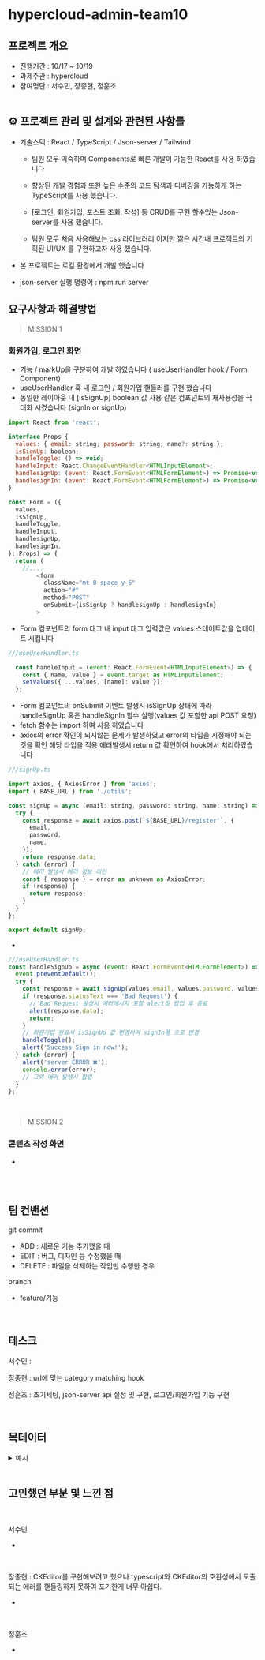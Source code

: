 # hypercloud-admin-team10

## 프로젝트 개요

- 진행기간 : 10/17 ~ 10/19
- 과제주관 : hypercloud
- 참여명단 : 서수민, 장종현, 정훈조
  <br/>
  <br/>

## ⚙ 프로젝트 관리 및 설계와 관련된 사항들

- 기술스택 : React / TypeScript / Json-server / Tailwind

  - 팀원 모두 익숙하며 Components로 빠른 개발이 가능한 React를 사용 하였습니다

  - 향상된 개발 경험과 또한 높은 수준의 코드 탐색과 디버깅을 가능하게 하는 TypeScript를 사용 했습니다.

  - [로그인, 회원가입, 포스트 조회, 작성] 등 CRUD를 구현 할수있는 Json-server를 사용 했습니다.

  - 팀원 모두 처음 사용해보는 css 라이브러리 이지만 짦은 시간내 프로젝트의 기획된 UI/UX 를 구현하고자 사용 했습니다.

- 본 프로젝트는 로컬 환경에서 개발 했습니다
- json-server 실행 명령어 : npm run server

## 요구사항과 해결방법

> MISSION 1

### 회원가입, 로그인 화면

- 기능 / markUp을 구분하여 개발 하였습니다 ( useUserHandler hook / Form Component)
- useUserHandler 훅 내 로그인 / 회원가입 핸들러를 구현 했습니다<br/>
- 동일한 레이아웃 내 [isSignUp] boolean 값 사용 같은 컴포넌트의 재사용성을 극대화 시켰습니다 (signIn or signUp)

```js
import React from 'react';

interface Props {
  values: { email: string; password: string; name?: string };
  isSignUp: boolean;
  handleToggle: () => void;
  handleInput: React.ChangeEventHandler<HTMLInputElement>;
  handlesignUp: (event: React.FormEvent<HTMLFormElement>) => Promise<void>;
  handlesignIn: (event: React.FormEvent<HTMLFormElement>) => Promise<void>;
}

const Form = ({
  values,
  isSignUp,
  handleToggle,
  handleInput,
  handlesignUp,
  handlesignIn,
}: Props) => {
  return (
    //....
        <form
          className="mt-8 space-y-6"
          action="#"
          method="POST"
          onSubmit={isSignUp ? handlesignUp : handlesignIn}
        >
```

- Form 컴포넌트의 form 태그 내 input 태그 입력값은 values 스테이트값을 업데이트 시킵니다

```js
///useUserHandler.ts

  const handleInput = (event: React.FormEvent<HTMLInputElement>) => {
    const { name, value } = event.target as HTMLInputElement;
    setValues({ ...values, [name]: value });
  };

```

- Form 컴포넌트의 onSubmit 이벤트 발생시 isSignUp 상태에 따라
  handleSignUp 혹은 handleSignIn 함수 실행(values 값 포함한 api POST 요청)
- fetch 함수는 import 하여 사용 하였습니다
- axios의 error 확인이 되지않는 문제가 발생하였고 error의 타입을 지정해야 되는것을 확인 해당 타입을 적용 에러발생시 return 값 확인하여 hook에서 처리하였습니다

```js
///signUp.ts

import axios, { AxiosError } from 'axios';
import { BASE_URL } from './utils';

const signUp = async (email: string, password: string, name: string) => {
  try {
    const response = await axios.post(`${BASE_URL}/register'`, {
      email,
      password,
      name,
    });
    return response.data;
  } catch (error) {
    // 에러 발생시 에러 정보 리턴
    const { response } = error as unknown as AxiosError;
    if (response) {
      return response;
    }
  }
};

export default signUp;
```

-

```js
///useUserHandler.ts
const handleSignUp = async (event: React.FormEvent<HTMLFormElement>) => {
  event.preventDefault();
  try {
    const response = await signUp(values.email, values.password, values.name);
    if (response.statusText === 'Bad Request') {
      // Bad Request 발생시 에러메시지 포함 alert창 팝업 후 종료
      alert(response.data);
      return;
    }
    // 회원가입 완료시 isSignUp 값 변경하여 signIn폼 으로 변경
    handleToggle();
    alert('Success Sign in now!');
  } catch (error) {
    alert('server ERROR ❌');
    console.error(error);
    // 그외 에러 발생시 팝업
  }
};
```

<br/>

> MISSION 2

### 콘텐츠 작성 화면

- <br/>

```js

```

<br/>

## 팀 컨밴션

git commit

- ADD : 새로운 기능 추가했을 때
- EDIT : 버그, 디자인 등 수정했을 때
- DELETE : 파일을 삭제하는 작업만 수행한 경우

branch

- feature/기능

<br/>

## 테스크

서수민 :

장종현 : url에 맞는 category matching hook

정훈조 : 초기세팅, json-server api 설정 및 구현, 로그인/회원가입 기능 구현

<br/>

## 목데이터

<details>
<summary>예시</summary>

```js

```

</details>

<br/>

## 고민했던 부분 및 느낀 점

<br/>

서수민

-

<br/>

장종현 : CKEditor를 구현해보려고 했으나 typescript와 CKEditor의 호환성에서 도출되는 에러를 핸들링하지 못하여 포기한게 너무 아쉽다.

-

<br/>

정훈조

-

<br/>
